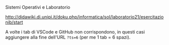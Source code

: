 Sistemi Operativi e Laboratorio

http://didawiki.di.unipi.it/doku.php/informatica/sol/laboratorio21/esercitazionib/start

A volte i tab di VSCode e GitHub non corrispondono, in questi casi aggiungere alla fine 
dell'URL `?ts=6` (per me 1 tab = 6 spazi).
